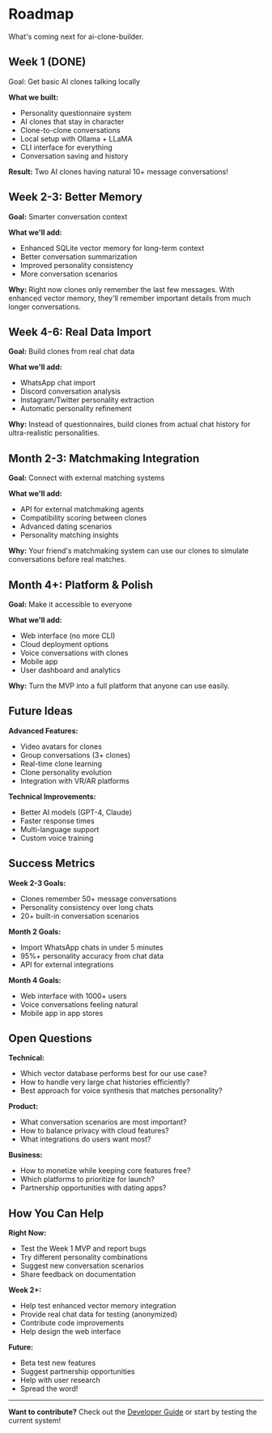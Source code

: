 # Roadmap

What's coming next for ai-clone-builder.

## Week 1 (DONE)

Goal: Get basic AI clones talking locally

<!-- Current status and completed features -->

**What we built:**
- Personality questionnaire system
- AI clones that stay in character
- Clone-to-clone conversations
- Local setup with Ollama + LLaMA
- CLI interface for everything
- Conversation saving and history

**Result:** Two AI clones having natural 10+ message conversations!

## Week 2-3: Better Memory

**Goal:** Smarter conversation context

**What we'll add:**
- Enhanced SQLite vector memory for long-term context
- Better conversation summarization
- Improved personality consistency
- More conversation scenarios

**Why:** Right now clones only remember the last few messages. With enhanced vector memory, they'll remember important details from much longer conversations.

## Week 4-6: Real Data Import

**Goal:** Build clones from real chat data

**What we'll add:**
- WhatsApp chat import
- Discord conversation analysis
- Instagram/Twitter personality extraction
- Automatic personality refinement

**Why:** Instead of questionnaires, build clones from actual chat history for ultra-realistic personalities.

## Month 2-3: Matchmaking Integration

**Goal:** Connect with external matching systems

**What we'll add:**
- API for external matchmaking agents
- Compatibility scoring between clones
- Advanced dating scenarios
- Personality matching insights

**Why:** Your friend's matchmaking system can use our clones to simulate conversations before real matches.

## Month 4+: Platform & Polish

**Goal:** Make it accessible to everyone

**What we'll add:**
- Web interface (no more CLI)
- Cloud deployment options
- Voice conversations with clones
- Mobile app
- User dashboard and analytics

**Why:** Turn the MVP into a full platform that anyone can use easily.

## Future Ideas

**Advanced Features:**
- Video avatars for clones
- Group conversations (3+ clones)
- Real-time clone learning
- Clone personality evolution
- Integration with VR/AR platforms

**Technical Improvements:**
- Better AI models (GPT-4, Claude)
- Faster response times
- Multi-language support
- Custom voice training

## Success Metrics

**Week 2-3 Goals:**
- Clones remember 50+ message conversations
- Personality consistency over long chats
- 20+ built-in conversation scenarios

**Month 2 Goals:**
- Import WhatsApp chats in under 5 minutes
- 95%+ personality accuracy from chat data
- API for external integrations

**Month 4 Goals:**
- Web interface with 1000+ users
- Voice conversations feeling natural
- Mobile app in app stores

## Open Questions

**Technical:**
- Which vector database performs best for our use case?
- How to handle very large chat histories efficiently?
- Best approach for voice synthesis that matches personality?

**Product:**
- What conversation scenarios are most important?
- How to balance privacy with cloud features?
- What integrations do users want most?

**Business:**
- How to monetize while keeping core features free?
- Which platforms to prioritize for launch?
- Partnership opportunities with dating apps?

## How You Can Help

**Right Now:**
- Test the Week 1 MVP and report bugs
- Try different personality combinations
- Suggest new conversation scenarios
- Share feedback on documentation

**Week 2+:**
- Help test enhanced vector memory integration
- Provide real chat data for testing (anonymized)
- Contribute code improvements
- Help design the web interface

**Future:**
- Beta test new features
- Suggest partnership opportunities
- Help with user research
- Spread the word!

---

**Want to contribute?** Check out the [Developer Guide](./architecture.md) or start by testing the current system! 